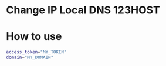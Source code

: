# Change IP Local DNS 123HOST

# How to use

```bash
access_token="MY_TOKEN"
domain="MY_DOMAIN"
```

